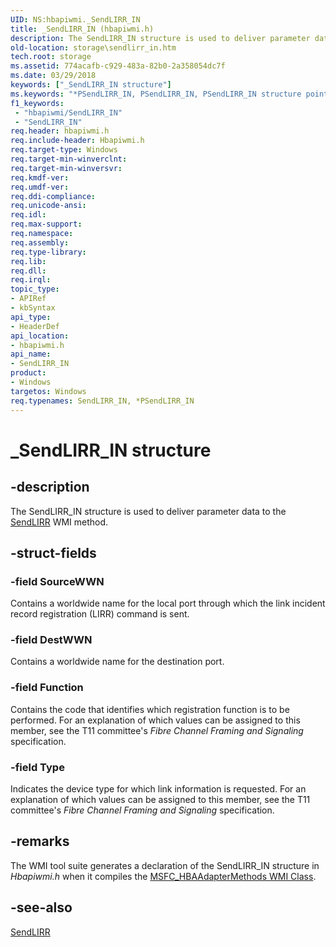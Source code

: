 ```yaml
---
UID: NS:hbapiwmi._SendLIRR_IN
title: _SendLIRR_IN (hbapiwmi.h)
description: The SendLIRR_IN structure is used to deliver parameter data to the SendLIRR WMI method.
old-location: storage\sendlirr_in.htm
tech.root: storage
ms.assetid: 774acafb-c929-483a-82b0-2a358054dc7f
ms.date: 03/29/2018
keywords: ["_SendLIRR_IN structure"]
ms.keywords: "*PSendLIRR_IN, PSendLIRR_IN, PSendLIRR_IN structure pointer [Storage Devices], SendLIRR_IN, SendLIRR_IN structure [Storage Devices], _SendLIRR_IN, hbapiwmi/PSendLIRR_IN, hbapiwmi/SendLIRR_IN, storage.sendlirr_in, structs-Fibre_6f0fd3c1-9eb5-4042-b12e-8dd225d966b1.xml"
f1_keywords:
 - "hbapiwmi/SendLIRR_IN"
 - "SendLIRR_IN"
req.header: hbapiwmi.h
req.include-header: Hbapiwmi.h
req.target-type: Windows
req.target-min-winverclnt: 
req.target-min-winversvr: 
req.kmdf-ver: 
req.umdf-ver: 
req.ddi-compliance: 
req.unicode-ansi: 
req.idl: 
req.max-support: 
req.namespace: 
req.assembly: 
req.type-library: 
req.lib: 
req.dll: 
req.irql: 
topic_type:
- APIRef
- kbSyntax
api_type:
- HeaderDef
api_location:
- hbapiwmi.h
api_name:
- SendLIRR_IN
product:
- Windows
targetos: Windows
req.typenames: SendLIRR_IN, *PSendLIRR_IN
---
```


# _SendLIRR_IN structure


## -description


The SendLIRR_IN structure is used to deliver parameter data to the <a href="https://docs.microsoft.com/windows-hardware/drivers/storage/sendlirr">SendLIRR</a> WMI method. 


## -struct-fields




### -field SourceWWN

Contains a worldwide name for the local port through which the link incident record registration (LIRR) command is sent. 


### -field DestWWN

Contains a worldwide name for the destination port. 


### -field Function

Contains the code that identifies which registration function is to be performed. For an explanation of which values can be assigned to this member, see the T11 committee's <i>Fibre Channel Framing and Signaling</i> specification. 


### -field Type

Indicates the device type for which link information is requested. For an explanation of which values can be assigned to this member, see the T11 committee's <i>Fibre Channel Framing and Signaling</i> specification. 


## -remarks



The WMI tool suite generates a declaration of the SendLIRR_IN structure in <i>Hbapiwmi.h </i>when it compiles the <a href="https://docs.microsoft.com/windows-hardware/drivers/storage/msfc-hbaadaptermethods-wmi-class">MSFC_HBAAdapterMethods WMI Class</a>.




## -see-also




<a href="https://docs.microsoft.com/windows-hardware/drivers/storage/sendlirr">SendLIRR</a>
 

 

